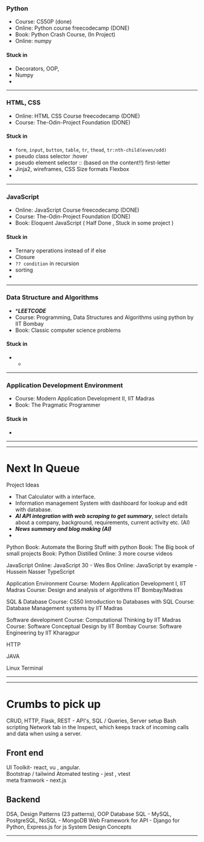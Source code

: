 ### Python
* Course: CS50P (done)
* Online: Python course freecodecamp (DONE)
* Book: Python Crash Course,  (In Project)
* Online: numpy
#### Stuck in
* Decorators,  OOP,  
* Numpy
* 

___________________

### HTML, CSS
* Online: HTML CSS Course freecodecamp (DONE)
* Course: The-Odin-Project Foundation (DONE)
#### Stuck in
* `form`,  `input`,  `button`,  `table`, `tr`, `thead`, `tr:nth-child(even/odd)`
* pseudo class selector   :hover
* pseudo element selector  :: (based on the content!!) first-letter
* Jinja2,   wireframes,  CSS Size formats        Flexbox
* 

______________________________

### JavaScript
* Online: JavaScript Course freecodecamp  (DONE)
* Course: The-Odin-Project Foundation  (DONE)
* Book: Eloquent JavaScript  (  Half Done , Stuck in some project )
#### Stuck in
* Ternary operations instead of if else
* Closure
* `?? condition` in recursion
* sorting
* 

____________________

### Data Structure and Algorithms
* ****LEETCODE***  
* Course: Programming, Data Structures and Algorithms using python by IIT Bombay
* Book: Classic computer science problems
#### Stuck in
* *

__________________

### Application Development Environment
* Course: Modern Application Development II, IIT Madras
* Book: The Pragmatic Programmer 
#### Stuck in
* 

______
>>>>>>>>>>>>>>>>>>>>>>>>>>>>>>>>>>>>>>>>>>>>>>>>>>>>>>>>>>>>>>>>>>
___________________________

# Next In Queue
Project Ideas
* That Calculator with a interface.
* Information management System with dashboard for lookup and edit with database.
* ***AI API integration with web scraping to get summary***, select details about a company, background, requirements, current activity etc. (AI)
* ***News summary and blog making (AI)***
* 

Python
	Book: Automate the Boring Stuff with python
	Book: The Big book of small projects
	Book: Python Distilled
	Online: 3 more course videos

JavaScript
	Online: JavaScript 30 - Wes Bos
	Online: JavaScript by example - Hussein Nasser
	TypeScript

Application Environment
	Course: Modern Application Development I, IIT Madras
	Course: Design and analysis of algorithms IIT Bombay/Madras

SQL & Database
	Course: CS50 Introduction to Databases with SQL
	Course: Database Management systems by IIT Madras

Software development
	Course: Computational Thinking by IIT Madras
	Course: Software Conceptual Design by IIT Bombay
	Course: Software Engineering by IIT Kharagpur

HTTP

JAVA

Linux Terminal

_________________
>>>>>>>>>>>>>>>>>>>>>>>>>>>>>>>>>>>>>>>>>>>>>>>>>>>>>>>>>>>>>>>>>>
_____________

# Crumbs to pick up
CRUD,  HTTP,  Flask,  REST  -  API's, SQL / Queries,  Server setup
Bash scripting
Network tab in the Inspect, which keeps track of incoming calls and data when using a server.

## Front end 
UI Toolkit- react, vu , angular.          
Bootstrap / tailwind 
Atomated testing -  jest , vtest        
meta framwork - next.js 

## Backend
DSA,      Design Patterns (23 patterns),       OOP
Database   SQL - MySQL, PostgreSQL,       NoSQL - MongoDB
Web Framework for API - Django for Python, Express.js for js
System Design Concepts

______________________________


